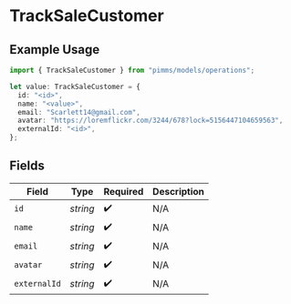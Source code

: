 # TrackSaleCustomer

## Example Usage

```typescript
import { TrackSaleCustomer } from "pimms/models/operations";

let value: TrackSaleCustomer = {
  id: "<id>",
  name: "<value>",
  email: "Scarlett14@gmail.com",
  avatar: "https://loremflickr.com/3244/678?lock=5156447104659563",
  externalId: "<id>",
};
```

## Fields

| Field              | Type               | Required           | Description        |
| ------------------ | ------------------ | ------------------ | ------------------ |
| `id`               | *string*           | :heavy_check_mark: | N/A                |
| `name`             | *string*           | :heavy_check_mark: | N/A                |
| `email`            | *string*           | :heavy_check_mark: | N/A                |
| `avatar`           | *string*           | :heavy_check_mark: | N/A                |
| `externalId`       | *string*           | :heavy_check_mark: | N/A                |